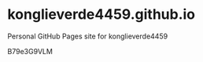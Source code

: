 # konglieverde4459.github.io
Personal GitHub Pages site for konglieverde4459

















































B79e3G9VLM
